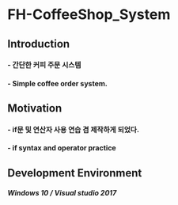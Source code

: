 # FH-CoffeeShop_System <br/>

## Introduction
#### - 간단한 커피 주문 시스템
#### - Simple coffee order system.


## Motivation

#### - if문 및 연산자 사용 연습 겸 제작하게 되었다.
#### - if syntax and operator practice


## Development Environment
##### Windows 10 / Visual studio 2017
